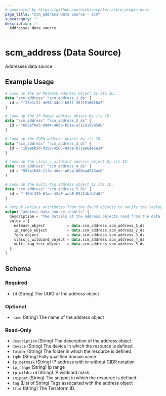 ```yaml
---
# generated by https://github.com/hashicorp/terraform-plugin-docs
page_title: "scm_address Data Source - scm"
subcategory: ""
description: |-
  Addresses data source
---
```


# scm_address (Data Source)

Addresses data source

## Example Usage

```terraform
# Look up the IP Netmask address object by its ID.
data "scm_address" "scm_address_1_ds" {
  id = "f23e1c22-de94-44cd-b67f-36f2516618a7"
}

# Look up the IP Range address object by its ID.
data "scm_address" "scm_address_2_ds" {
  id = "662ef9a5-80d4-40d8-b51a-ec11915895d8"
}

# Look up the FQDN address object by its ID.
data "scm_address" "scm_address_3_ds" {
  id = "1b996b9d-d350-4565-8ace-b319e6ae5a34"
}

# Look up the class_c_wildcard address object by its ID.
data "scm_address" "scm_address_4_ds" {
  id = "933a1646-21fa-4edc-a0ca-868ead783ac0"
}

# Look up the multi-tag address object by its ID.
data "scm_address" "scm_address_5_ds" {
  id = "f10df339-61aa-42a0-aab8-85424bfb2a8f"
}

# Output various attributes from the found objects to verify the lookups were successful.
output "address_data_source_results" {
  description = "The details of the address objects read from the data sources."
  value = {
    netmask_object          = data.scm_address.scm_address_1_ds
    ip_range_object         = data.scm_address.scm_address_2_ds
    fqdn_object             = data.scm_address.scm_address_3_ds
    class_c_wildcard_object = data.scm_address.scm_address_4_ds
    multi_tag_test_object   = data.scm_address.scm_address_5_ds
  }
}
```

<!-- schema generated by tfplugindocs -->
## Schema

### Required

- `id` (String) The UUID of the address object

### Optional

- `name` (String) The name of the address object

### Read-Only

- `description` (String) The description of the address object
- `device` (String) The device in which the resource is defined
- `folder` (String) The folder in which the resource is defined
- `fqdn` (String) Fully qualified domain name
- `ip_netmask` (String) IP address with or without CIDR notation
- `ip_range` (String) Ip range
- `ip_wildcard` (String) IP wildcard mask
- `snippet` (String) The snippet in which the resource is defined
- `tag` (List of String) Tags assocaited with the address object
- `tfid` (String) The Terraform ID.
